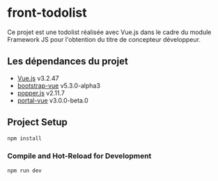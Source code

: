 # front-todolist

Ce projet est une todolist réalisée avec Vue.js dans le cadre du module Framework JS pour l'obtention du titre de concepteur développeur.

## Les dépendances du projet

- [Vue.js](https://vuejs.org/) v3.2.47
- [bootstrap-vue](https://bootstrap-vue.org/) v5.3.0-alpha3
- [popper.js](https://popper.js.org/) v2.11.7
- [portal-vue](https://portal-vue.linusb.org/) v3.0.0-beta.0

## Project Setup

```sh
npm install
```

### Compile and Hot-Reload for Development

```sh
npm run dev
```
